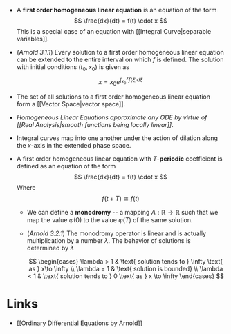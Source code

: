 * A **first order homogeneous linear equation** is an equation of the form
  $$
  \frac{dx}{dt} = f(t) \cdot x
  $$
  This is a special case of an equation with [[Integral Curve|separable variables]]. 

* (*Arnold 3.1.1*) Every solution to a first order homogeneous linear equation can be extended to the entire interval on which $f$ is defined. The solution with initial conditions $(t_0, x_0)$ is given as 
  $$
  x=x_0e^{\int_{x_0}^x f(\xi) d\xi}
  $$
* The set of all solutions to a first order homogeneous linear equation form a [[Vector Space|vector space]]. 

* *Homogeneous Linear Equations approximate any ODE by virtue of [[Real Analysis|smooth functions being locally linear]]*. 
* Integral curves map into one another under the action of dilation along the $x$-axis in the extended phase space. 


* A first order homogeneous linear equation with $T$-**periodic** coefficient is defined as an equation of the form
  $$
  \frac{dx}{dt} = f(t) \cdot x 
  $$
  Where
  $$
  f(t + T) \cong f(t) 
  $$
	* We can define a **monodromy** -- a mapping $A:\mathbb{R}\to\mathbb{R}$ such that we map the value $\varphi(0)$ to the value $\varphi(T)$ of the same solution.
	* (*Arnold 3.2.1*) The monodromy operator is linear and is actually multiplication by a number $\lambda$. The behavior of solutions is determined by $\lambda$
	  
	  $$
	  \begin{cases}
	  \lambda > 1 & \text{ solution tends to } \infty \text{ as } x\to \infty \\
	  \lambda = 1 & \text{ solution is bounded} \\
	  \lambda < 1 & \text{ solution tends to } 0 \text{ as } x \to \infty
	  \end{cases}
	  $$

# Links
* [[Ordinary Differential Equations by Arnold]]